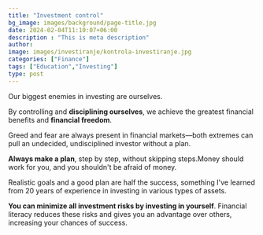 ```yaml
---
title: "Investment control"
bg_image: images/background/page-title.jpg
date: 2024-02-04T11:10:07+06:00
description : "This is meta description"
author:
image: images/investiranje/kontrola-investiranje.jpg
categories: ["Finance"]
tags: ["Education","Investing"]
type: post
---
```

Our biggest enemies in investing are ourselves.

By controlling and **disciplining ourselves**, we achieve the greatest financial benefits and **financial freedom**.

Greed and fear are always present in financial markets—both extremes can pull an undecided, undisciplined investor without a plan.
 
**Always make a plan**, step by step, without skipping steps.Money should work for you, and you shouldn't be afraid of money.

Realistic goals and a good plan are half the success, something I've learned from 20 years of experience in investing in various types of assets.

**You can minimize all investment risks by investing in yourself**. Financial literacy reduces these risks and gives you an advantage over others, increasing your chances of success.


